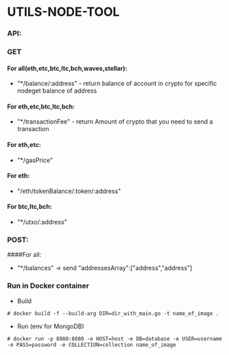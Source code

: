 # UTILS-NODE-TOOL

### API:

### GET 

#### For all(eth,etc,btc,ltc,bch,waves,stellar):
* "*/balance/:address" - return balance of account in crypto for specific nodeget balance of address

#### For eth,etc,btc,ltc,bch:
* "*/transactionFee" - return Amount of crypto that you need to send a transaction

#### For eth,etc:
* "*/gasPrice"

#### For eth:
* "/eth/tokenBalance/:token/:address"

#### For btc,ltc,bch:
* "*/utxo/:address"

### POST:

####For all:

* "*/balances" -> send "addressesArray":["address","address"]


### Run in Docker container
 - Build
```
# docker build -f --build-arg DIR=dir_with_main.go -t name_of_image .
```
- Run (env for MongoDB)

```
# docker run -p 8080:8080 -e HOST=host -e DB=database -e USER=username -e PASS=password -e COLLECTION=collection name_of_image
```

